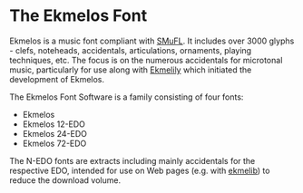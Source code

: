 The Ekmelos Font
================

Ekmelos is a music font compliant with [SMuFL](http://www.smufl.org/ "Standard Music Font Layout").
It includes over 3000 glyphs - clefs, noteheads, accidentals,
articulations, ornaments, playing techniques, etc.
The focus is on the numerous accidentals for microtonal music,
particularly for use along with [Ekmelily](https://github.com/tr-igem/ekmelily)
which initiated the development of Ekmelos.

The Ekmelos Font Software is a family consisting of four fonts:

*   Ekmelos
*   Ekmelos 12-EDO
*   Ekmelos 24-EDO
*   Ekmelos 72-EDO

The N-EDO fonts are extracts including mainly accidentals for the respective EDO,
intended for use on Web pages (e.g. with [ekmelib](http://www.ekmelic-music.org/en/extra/ekmelib.htm))
to reduce the download volume.
